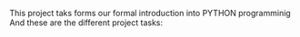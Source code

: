 This project taks forms our formal introduction into PYTHON programminig
And these are the different project tasks:
